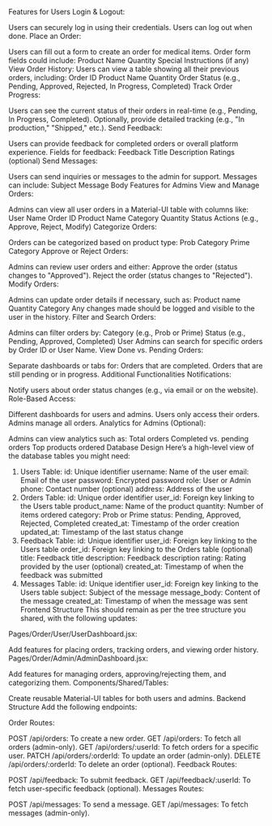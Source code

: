 Features for Users
Login & Logout:

Users can securely log in using their credentials.
Users can log out when done.
Place an Order:

Users can fill out a form to create an order for medical items.
Order form fields could include:
Product Name
Quantity
Special Instructions (if any)
View Order History:
Users can view a table showing all their previous orders, including:
Order ID
Product Name
Quantity
Order Status (e.g., Pending, Approved, Rejected, In Progress, Completed)
Track Order Progress:

Users can see the current status of their orders in real-time (e.g., Pending, In Progress, Completed).
Optionally, provide detailed tracking (e.g., "In production," "Shipped," etc.).
Send Feedback:

Users can provide feedback for completed orders or overall platform experience.
Fields for feedback:
Feedback Title
Description
Ratings (optional)
Send Messages:

Users can send inquiries or messages to the admin for support.
Messages can include:
Subject
Message Body
Features for Admins
View and Manage Orders:

Admins can view all user orders in a Material-UI table with columns like:
User Name
Order ID
Product Name
Category
Quantity
Status
Actions (e.g., Approve, Reject, Modify)
Categorize Orders:

Orders can be categorized based on product type:
Prob Category
Prime Category
Approve or Reject Orders:

Admins can review user orders and either:
Approve the order (status changes to "Approved").
Reject the order (status changes to "Rejected").
Modify Orders:

Admins can update order details if necessary, such as:
Product name
Quantity
Category
Any changes made should be logged and visible to the user in the history.
Filter and Search Orders:

Admins can filter orders by:
Category (e.g., Prob or Prime)
Status (e.g., Pending, Approved, Completed)
User
Admins can search for specific orders by Order ID or User Name.
View Done vs. Pending Orders:

Separate dashboards or tabs for:
Orders that are completed.
Orders that are still pending or in progress.
Additional Functionalities
Notifications:

Notify users about order status changes (e.g., via email or on the website).
Role-Based Access:

Different dashboards for users and admins.
Users only access their orders.
Admins manage all orders.
Analytics for Admins (Optional):

Admins can view analytics such as:
Total orders
Completed vs. pending orders
Top products ordered
Database Design
Here’s a high-level view of the database tables you might need:

1. Users Table:
id: Unique identifier
username: Name of the user
email: Email of the user
password: Encrypted password
role: User or Admin
phone: Contact number (optional)
address: Address of the user
2. Orders Table:
id: Unique order identifier
user_id: Foreign key linking to the Users table
product_name: Name of the product
quantity: Number of items ordered
category: Prob or Prime
status: Pending, Approved, Rejected, Completed
created_at: Timestamp of the order creation
updated_at: Timestamp of the last status change
3. Feedback Table:
id: Unique identifier
user_id: Foreign key linking to the Users table
order_id: Foreign key linking to the Orders table (optional)
title: Feedback title
description: Feedback description
rating: Rating provided by the user (optional)
created_at: Timestamp of when the feedback was submitted
4. Messages Table:
id: Unique identifier
user_id: Foreign key linking to the Users table
subject: Subject of the message
message_body: Content of the message
created_at: Timestamp of when the message was sent
Frontend Structure
This should remain as per the tree structure you shared, with the following updates:

Pages/Order/User/UserDashboard.jsx:

Add features for placing orders, tracking orders, and viewing order history.
Pages/Order/Admin/AdminDashboard.jsx:

Add features for managing orders, approving/rejecting them, and categorizing them.
Components/Shared/Tables:

Create reusable Material-UI tables for both users and admins.
Backend Structure
Add the following endpoints:

Order Routes:

POST /api/orders: To create a new order.
GET /api/orders: To fetch all orders (admin-only).
GET /api/orders/:userId: To fetch orders for a specific user.
PATCH /api/orders/:orderId: To update an order (admin-only).
DELETE /api/orders/:orderId: To delete an order (optional).
Feedback Routes:

POST /api/feedback: To submit feedback.
GET /api/feedback/:userId: To fetch user-specific feedback (optional).
Messages Routes:

POST /api/messages: To send a message.
GET /api/messages: To fetch messages (admin-only).


